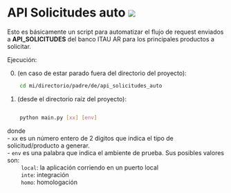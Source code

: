 # API Solicitudes auto ![](https://img.shields.io/github/v/release/lucianojadur/api_solicitudes_auto?color=brightgreen&style=plastic)


Esto es básicamente un script para automatizar el flujo de request enviados a **API_SOLICITUDES** del banco ITAU AR para los principales productos a solicitar.



Ejecución:

0. (en caso de estar parado fuera del directorio del proyecto):
```bash
    cd mi/directorio/padre/de/api_solicitudes_auto
```
1. (desde el directorio raíz del proyecto):
```bash

    python main.py [xx] [env]
```

donde  
    - ```xx``` es un número entero de 2 dígitos que indica el tipo de solicitud/producto a generar.  
    - ```env``` es una palabra que indica el ambiente de prueba. Sus posibles valores son:  
    &emsp;&emsp; ```local```: la aplicación corriendo en un puerto local  
    &emsp;&emsp; ```inte```: integración  
    &emsp;&emsp; ```homo```: homologación

